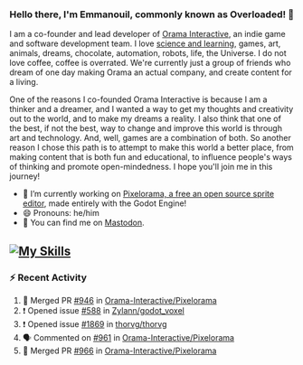 ### Hello there, I'm Emmanouil, commonly known as Overloaded! 👋
I am a co-founder and lead developer of [Orama Interactive](https://www.oramainteractive.com/), an indie game and software development team. I love [science and learning](https://github.com/OverloadedOrama/KnowledgeBase), games, art, animals, dreams, chocolate, automation, robots, life, the Universe. I do not love coffee, coffee is overrated. We're currently just a group of friends who dream of one day making Orama an actual company, and create content for a living.

One of the reasons I co-founded Orama Interactive is because I am a thinker and a dreamer, and I wanted a way to get my thoughts and creativity out to the world, and to make my dreams a reality. I also think that one of the best, if not the best, way to change and improve this world is through art and technology. And, well, games are a combination of both. So another reason I chose this path is to attempt to make this world a better place, from making content that is both fun and educational, to influence people's ways of thinking and promote open-mindedness. I hope you'll join me in this journey!

- 🔭 I’m currently working on [Pixelorama, a free an open source sprite editor](https://github.com/Orama-Interactive/Pixelorama), made entirely with the Godot Engine!
- 😄 Pronouns: he/him
- 🐘 You can find me on <a rel="me" href="https://mastodon.social/@Overloaded">Mastodon</a>.

[![My Skills](https://skillicons.dev/icons?i=godot,py,cpp,cs,git,linux,html)](https://skillicons.dev)
---

### :zap: Recent Activity

<!--START_SECTION:activity-->
1. 🎉 Merged PR [#946](https://github.com/Orama-Interactive/Pixelorama/pull/946) in [Orama-Interactive/Pixelorama](https://github.com/Orama-Interactive/Pixelorama)
2. ❗ Opened issue [#588](https://github.com/Zylann/godot_voxel/issues/588) in [Zylann/godot_voxel](https://github.com/Zylann/godot_voxel)
3. ❗ Opened issue [#1869](https://github.com/thorvg/thorvg/issues/1869) in [thorvg/thorvg](https://github.com/thorvg/thorvg)
4. 🗣 Commented on [#961](https://github.com/Orama-Interactive/Pixelorama/pull/961#issuecomment-1869844873) in [Orama-Interactive/Pixelorama](https://github.com/Orama-Interactive/Pixelorama)
5. 🎉 Merged PR [#966](https://github.com/Orama-Interactive/Pixelorama/pull/966) in [Orama-Interactive/Pixelorama](https://github.com/Orama-Interactive/Pixelorama)
<!--END_SECTION:activity-->

<!--
**OverloadedOrama/OverloadedOrama** is a ✨ _special_ ✨ repository because its `README.md` (this file) appears on your GitHub profile.

Here are some ideas to get you started:

- 👯 I’m looking to collaborate on ...
- 🤔 I’m looking for help with ...
- 💬 Ask me about ...
- 📫 How to reach me: ...
- ⚡ Fun fact: ...
-->
